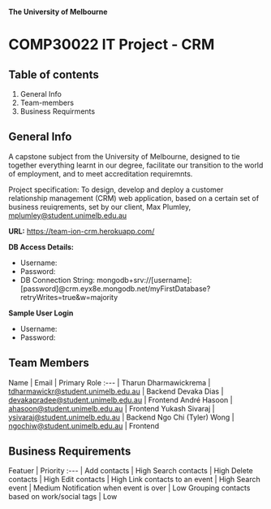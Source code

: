 **The University of Melbourne**
# COMP30022 IT Project - CRM 
  
## Table of contents
1. General Info
2. Team-members
3. Business Requirments
  
## General Info
A capstone subject from the University of Melbourne, designed to tie together everything learnt in our degree, facilitate our transition to the world of employment, and to meet accreditation requiremnts.  
  
Project specification: To design, develop and deploy a customer relationship management (CRM) web application, based on a certain set of business reuiqrements, set by our client, Max Plumley, mplumley@student.unimelb.edu.au 
  
**URL:** https://team-ion-crm.herokuapp.com/  
  
**DB Access Details:**  
* Username:   
* Password: 
* DB Connection String: mongodb+srv://[username]:[password]@crm.eyx8e.mongodb.net/myFirstDatabase?retryWrites=true&w=majority
  
**Sample User Login**
 * Username:  
 * Password:  
  
## Team Members
 Name | Email | Primary Role
 :---         |
 Tharun Dharmawickrema  | tdharmawickr@student.unimelb.edu.au | Backend
 Devaka Dias  | devakapradee@student.unimelb.edu.au | Frontend
 André Hasoon  | ahasoon@student.unimelb.edu.au | Frontend
 Yukash Sivaraj  | ysivaraj@student.unimelb.edu.au | Backend
 Ngo Chi (Tyler) Wong  | ngochiw@student.unimelb.edu.au | Frontend
  
## Business Requirements 
 Featuer | Priority
 :---         |
 Add contacts  | High 
 Search contacts  | High
 Delete contacts  | High
 Edit contacts  | High
 Link contacts to an event  | High
 Search event  | Medium
 Notification when event is over | Low
 Grouping contacts based on  work/social tags | Low




